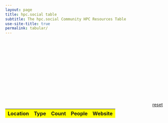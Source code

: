 ```yaml
---
layout: page
title: hpc.social table
subtitle: The hpc.social Community HPC Resources Table
use-site-title: true
permalink: tabular/
---
```

    
<script src='https://code.jquery.com/jquery-3.5.1.js'></script>
<link rel='stylesheet' href='https://cdn.datatables.net/1.12.1/css/dataTables.bootstrap4.min.css'>

<style>
#software_filter, #software_length, #software_info {
 color: white;
}
td {
  color: white;
  background-color: #333;
}
thead {
  background-color: yellow;
}
.tag {
  margin-right: 2px !important;
}
</style>

<div class="container" style="padding-top:200px">
<a type="button" class="btn reset btn-theme filter-reset" onclick="$('#software').DataTable().search('').draw()" style='float:right;padding-bottom:5px' href="#">reset</a>

<table id="software"  class="table table-bordered" cellspacing="0" width="100%">
    <thead>
      <tr>
      <th>Location</th>
      <th>Type</th>
      <th>Count</th>
      <th>People</th>
      <th>Website</th>
     </tr>
  </thead>      
</table>
</div>


<script>
$(document).ready(function () {

$.getJSON("{{ site.baseurl }}/api/data.json", function(data) {
console.log(data)
$('#software').DataTable({
  data: data,
  pageLength: 50,
  columns: [
    { data: "address" },
    { data: "type"},
    { data: "count"},
    { data: "name"},
    { data: "website", 
      render: function ( data, type, row ) { 
         if (data != "") {
             return "<a target='_blank' type='button' class='btn btn-primary' href='" + data + "'>Website</a>"
         }
         return ""
      },
    },
  ]
});
});


// Ensure search is aligned to the right!
$('#software_filter').parent().attr("class", "col-md-12")
})
</script>
<script src='https://cdn.datatables.net/1.12.1/js/jquery.dataTables.min.js'></script>
<script src='https://cdn.datatables.net/1.12.1/js/dataTables.bootstrap4.min.js'></script>
